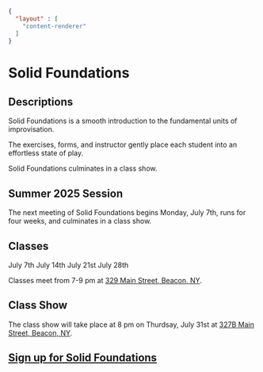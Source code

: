 ```json
{
  "layout" : [
    "content-renderer"
  ]
}
```
# Solid Foundations

## Descriptions

Solid Foundations is a smooth introduction to the fundamental units of improvisation.

The exercises, forms, and instructor gently place each student into an effortless state of play.

Solid Foundations culminates in a class show.

## Summer 2025 Session

The next meeting of Solid Foundations begins Monday, July 7th, runs for four weeks, and culminates in a class show.

## Classes
July 7th
July 14th
July 21st
July 28th

Classes meet from 7-9 pm at [329 Main Street, Beacon, NY](https://maps.app.goo.gl/TXm12e6cz6TFTrCz9).

## Class Show

The class show will take place at 8 pm on Thurdsay, July 31st at [327B Main Street, Beacon, NY](https://maps.app.goo.gl/Kkga76HoBX6vKHvr8).

## [Sign up for Solid Foundations](https://buy.stripe.com/fZeaHW3nSf8Ma0U9AI)
